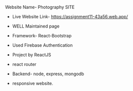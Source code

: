 Website Name- Photography SITE 

* Live Website Link- https://assignment11-43a56.web.app/

* WELL Maintained page
* Framework- React-Bootstrap
* Used Firebase Authentication 
* Project by ReactJS
* react router
* Backend- node, express, mongodb
* responsive website.

